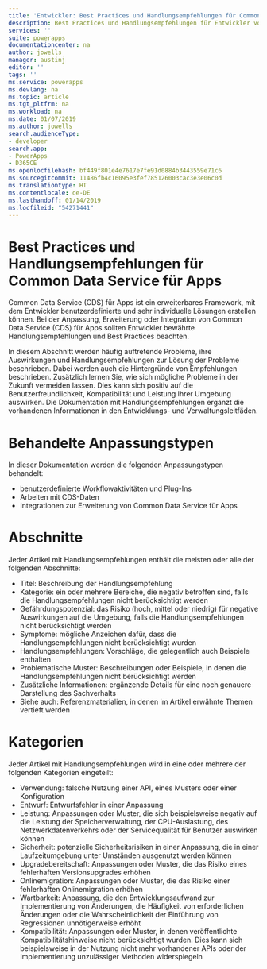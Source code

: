 ```yaml
---
title: 'Entwickler: Best Practices und Handlungsempfehlungen für Common Data Service für Apps | Microsoft-Dokumentation'
description: Best Practices und Handlungsempfehlungen für Entwickler von Common Data Service für Apps in PowerApps.
services: ''
suite: powerapps
documentationcenter: na
author: jowells
manager: austinj
editor: ''
tags: ''
ms.service: powerapps
ms.devlang: na
ms.topic: article
ms.tgt_pltfrm: na
ms.workload: na
ms.date: 01/07/2019
ms.author: jowells
search.audienceType:
- developer
search.app:
- PowerApps
- D365CE
ms.openlocfilehash: bf449f801e4e7617e7fe91d0884b3443559e71c6
ms.sourcegitcommit: 11486fb4c16095e3fef785126003cac3e3e06c0d
ms.translationtype: HT
ms.contentlocale: de-DE
ms.lasthandoff: 01/14/2019
ms.locfileid: "54271441"
---
```

# <a name="best-practices-and-guidance-for-the-common-data-service-for-apps"></a>Best Practices und Handlungsempfehlungen für Common Data Service für Apps

Common Data Service (CDS) für Apps ist ein erweiterbares Framework, mit dem Entwickler benutzerdefinierte und sehr individuelle Lösungen erstellen können. Bei der Anpassung, Erweiterung oder Integration von Common Data Service (CDS) für Apps sollten Entwickler bewährte Handlungsempfehlungen und Best Practices beachten. 

In diesem Abschnitt werden häufig auftretende Probleme, ihre Auswirkungen und Handlungsempfehlungen zur Lösung der Probleme beschrieben. Dabei werden auch die Hintergründe von Empfehlungen beschrieben. Zusätzlich lernen Sie, wie sich mögliche Probleme in der Zukunft vermeiden lassen. Dies kann sich positiv auf die Benutzerfreundlichkeit, Kompatibilität und Leistung Ihrer Umgebung auswirken. Die Dokumentation mit Handlungsempfehlungen ergänzt die vorhandenen Informationen in den Entwicklungs- und Verwaltungsleitfäden.

# <a name="targeted-customization-types"></a>Behandelte Anpassungstypen
In dieser Dokumentation werden die folgenden Anpassungstypen behandelt:

- benutzerdefinierte Workflowaktivitäten und Plug-Ins
- Arbeiten mit CDS-Daten
- Integrationen zur Erweiterung von Common Data Service für Apps

# <a name="sections"></a>Abschnitte
Jeder Artikel mit Handlungsempfehlungen enthält die meisten oder alle der folgenden Abschnitte:

- Titel: Beschreibung der Handlungsempfehlung
- Kategorie: ein oder mehrere Bereiche, die negativ betroffen sind, falls die Handlungsempfehlungen nicht berücksichtigt werden
- Gefährdungspotenzial: das Risiko (hoch, mittel oder niedrig) für negative Auswirkungen auf die Umgebung, falls die Handlungsempfehlungen nicht berücksichtigt werden
- Symptome: mögliche Anzeichen dafür, dass die Handlungsempfehlungen nicht berücksichtigt wurden
- Handlungsempfehlungen: Vorschläge, die gelegentlich auch Beispiele enthalten
- Problematische Muster: Beschreibungen oder Beispiele, in denen die Handlungsempfehlungen nicht berücksichtigt werden
- Zusätzliche Informationen: ergänzende Details für eine noch genauere Darstellung des Sachverhalts
- Siehe auch: Referenzmaterialien, in denen im Artikel erwähnte Themen vertieft werden

# <a name="categories"></a>Kategorien
Jeder Artikel mit Handlungsempfehlungen wird in eine oder mehrere der folgenden Kategorien eingeteilt:

- Verwendung: falsche Nutzung einer API, eines Musters oder einer Konfiguration
- Entwurf: Entwurfsfehler in einer Anpassung
- Leistung: Anpassungen oder Muster, die sich beispielsweise negativ auf die Leistung der Speicherverwaltung, der CPU-Auslastung, des Netzwerkdatenverkehrs oder der Servicequalität für Benutzer auswirken können
- Sicherheit: potenzielle Sicherheitsrisiken in einer Anpassung, die in einer Laufzeitumgebung unter Umständen ausgenutzt werden können
- Upgradebereitschaft: Anpassungen oder Muster, die das Risiko eines fehlerhaften Versionsupgrades erhöhen
- Onlinemigration: Anpassungen oder Muster, die das Risiko einer fehlerhaften Onlinemigration erhöhen
- Wartbarkeit: Anpassung, die den Entwicklungsaufwand zur Implementierung von Änderungen, die Häufigkeit von erforderlichen Änderungen oder die Wahrscheinlichkeit der Einführung von Regressionen unnötigerweise erhöht
- Kompatibilität: Anpassungen oder Muster, in denen veröffentlichte Kompatibilitätshinweise nicht berücksichtigt wurden. Dies kann sich beispielsweise in der Nutzung nicht mehr vorhandener APIs oder der Implementierung unzulässiger Methoden widerspiegeln
